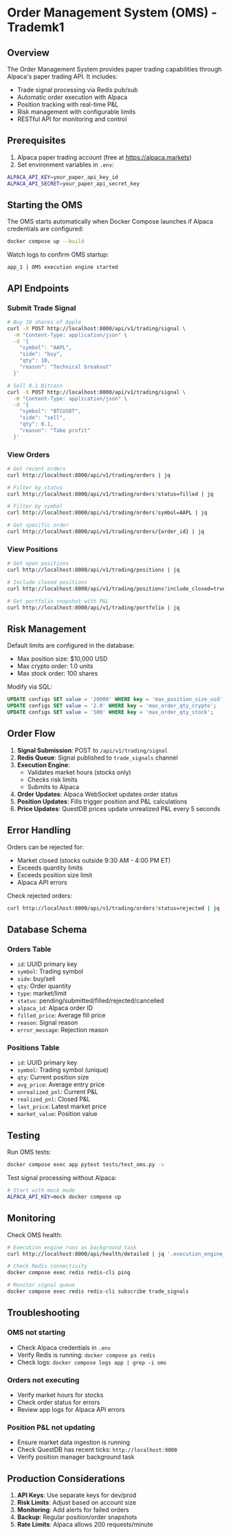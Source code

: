 # Order Management System (OMS) - Trademk1

## Overview
The Order Management System provides paper trading capabilities through Alpaca's paper trading API. It includes:
- Trade signal processing via Redis pub/sub
- Automatic order execution with Alpaca
- Position tracking with real-time P&L
- Risk management with configurable limits
- RESTful API for monitoring and control

## Prerequisites
1. Alpaca paper trading account (free at https://alpaca.markets)
2. Set environment variables in `.env`:
```bash
ALPACA_API_KEY=your_paper_api_key_id
ALPACA_API_SECRET=your_paper_api_secret_key
```

## Starting the OMS

The OMS starts automatically when Docker Compose launches if Alpaca credentials are configured:
```bash
docker compose up --build
```

Watch logs to confirm OMS startup:
```
app_1 | OMS execution engine started
```

## API Endpoints

### Submit Trade Signal
```bash
# Buy 10 shares of Apple
curl -X POST http://localhost:8000/api/v1/trading/signal \
  -H "Content-Type: application/json" \
  -d '{
    "symbol": "AAPL",
    "side": "buy",
    "qty": 10,
    "reason": "Technical breakout"
  }'

# Sell 0.1 Bitcoin
curl -X POST http://localhost:8000/api/v1/trading/signal \
  -H "Content-Type: application/json" \
  -d '{
    "symbol": "BTCUSDT",
    "side": "sell",
    "qty": 0.1,
    "reason": "Take profit"
  }'
```

### View Orders
```bash
# Get recent orders
curl http://localhost:8000/api/v1/trading/orders | jq

# Filter by status
curl http://localhost:8000/api/v1/trading/orders?status=filled | jq

# Filter by symbol
curl http://localhost:8000/api/v1/trading/orders?symbol=AAPL | jq

# Get specific order
curl http://localhost:8000/api/v1/trading/orders/{order_id} | jq
```

### View Positions
```bash
# Get open positions
curl http://localhost:8000/api/v1/trading/positions | jq

# Include closed positions
curl http://localhost:8000/api/v1/trading/positions?include_closed=true | jq

# Get portfolio snapshot with P&L
curl http://localhost:8000/api/v1/trading/portfolio | jq
```

## Risk Management

Default limits are configured in the database:
- Max position size: $10,000 USD
- Max crypto order: 1.0 units
- Max stock order: 100 shares

Modify via SQL:
```sql
UPDATE configs SET value = '20000' WHERE key = 'max_position_size_usd';
UPDATE configs SET value = '2.0' WHERE key = 'max_order_qty_crypto';
UPDATE configs SET value = '500' WHERE key = 'max_order_qty_stock';
```

## Order Flow

1. **Signal Submission**: POST to `/api/v1/trading/signal`
2. **Redis Queue**: Signal published to `trade_signals` channel
3. **Execution Engine**: 
   - Validates market hours (stocks only)
   - Checks risk limits
   - Submits to Alpaca
4. **Order Updates**: Alpaca WebSocket updates order status
5. **Position Updates**: Fills trigger position and P&L calculations
6. **Price Updates**: QuestDB prices update unrealized P&L every 5 seconds

## Error Handling

Orders can be rejected for:
- Market closed (stocks outside 9:30 AM - 4:00 PM ET)
- Exceeds quantity limits
- Exceeds position size limit
- Alpaca API errors

Check rejected orders:
```bash
curl http://localhost:8000/api/v1/trading/orders?status=rejected | jq
```

## Database Schema

### Orders Table
- `id`: UUID primary key
- `symbol`: Trading symbol
- `side`: buy/sell
- `qty`: Order quantity
- `type`: market/limit
- `status`: pending/submitted/filled/rejected/cancelled
- `alpaca_id`: Alpaca order ID
- `filled_price`: Average fill price
- `reason`: Signal reason
- `error_message`: Rejection reason

### Positions Table
- `id`: UUID primary key
- `symbol`: Trading symbol (unique)
- `qty`: Current position size
- `avg_price`: Average entry price
- `unrealized_pnl`: Current P&L
- `realized_pnl`: Closed P&L
- `last_price`: Latest market price
- `market_value`: Position value

## Testing

Run OMS tests:
```bash
docker compose exec app pytest tests/test_oms.py -v
```

Test signal processing without Alpaca:
```bash
# Start with mock mode
ALPACA_API_KEY=mock docker compose up
```

## Monitoring

Check OMS health:
```bash
# Execution engine runs as background task
curl http://localhost:8000/api/health/detailed | jq '.execution_engine_status'

# Check Redis connectivity
docker compose exec redis redis-cli ping

# Monitor signal queue
docker compose exec redis redis-cli subscribe trade_signals
```

## Troubleshooting

### OMS not starting
- Check Alpaca credentials in `.env`
- Verify Redis is running: `docker compose ps redis`
- Check logs: `docker compose logs app | grep -i oms`

### Orders not executing
- Verify market hours for stocks
- Check order status for errors
- Review app logs for Alpaca API errors

### Position P&L not updating
- Ensure market data ingestion is running
- Check QuestDB has recent ticks: `http://localhost:9000`
- Verify position manager background task

## Production Considerations

1. **API Keys**: Use separate keys for dev/prod
2. **Risk Limits**: Adjust based on account size
3. **Monitoring**: Add alerts for failed orders
4. **Backup**: Regular position/order snapshots
5. **Rate Limits**: Alpaca allows 200 requests/minute